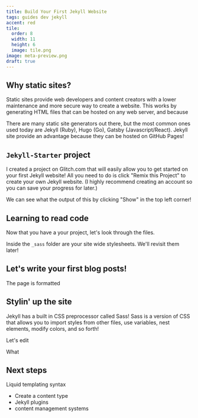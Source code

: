 ```yaml
---
title: Build Your First Jekyll Website
tags: guides dev jekyll
accent: red
tile:
  order: 8
  width: 11
  height: 6
  image: tile.png
image: meta-preview.png
draft: true
---
```


## Why static sites?

Static sites provide web developers and content creators with a lower maintenance and more secure way to create a website. This works by generating HTML files that can be hosted on any web server, and because

There are many static site generators out there, but the most common ones used today are Jekyll (Ruby), Hugo (Go), Gatsby (Javascript/React). Jekyll site provide an advantage because they can be hosted on GitHub Pages!

## `Jekyll-Starter` project

I created a project on Glitch.com that will easily allow you to get started on your first Jekyll website! All you need to do is click "Remix this Project" to create your own Jekyll website. (I highly recommend creating an account so you can save your progress for later.)

We can see what the output of this by clicking "Show" in the top left corner!

## Learning to read code

Now that you have a your project, let's look through the files.

Inside the `_sass` folder are your site wide stylesheets. We'll revisit them later!

## Let's write your first blog posts!

The page is formatted

## Stylin' up the site

Jekyll has a built in CSS preprocessor called Sass! Sass is a version of CSS that allows you to import styles from other files, use variables, nest elements, modify colors, and so forth!

Let's edit

What

## Next steps

Liquid templating syntax

- Create a content type
- Jekyll plugins
- content management systems
